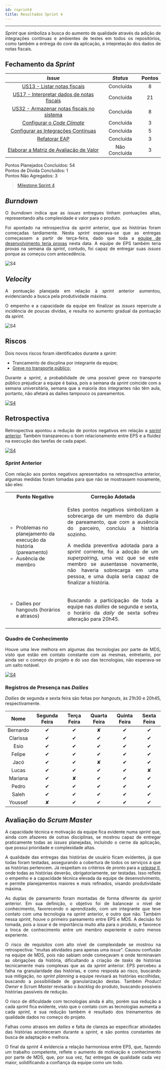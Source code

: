 ```yaml
---
id: rsprint4    
title: Resultados Sprint 4 
---
```


***       

<p align="justify">
<i>Sprint</i> que simboliza a busca do aumento de qualidade através da adição de integrações contínuas e ambientes de testes em todos os repositórios, como também a entrega do <i>core</i> da aplicação, a intepretação dos dados de notas fiscais.
</p>

## Fechamento da _Sprint_   

|     _Issue_      |     _Status_    |       Pontos       |
|:--------------:|:---------------:|:-------------:
|[US13 - Listar notas fiscais ](https://github.com/fga-eps-mds/2018.2-Kalkuli/issues/72) |Concluída | 8 |
|[US17 - Interpretar dados de notas fiscais ](https://github.com/fga-eps-mds/2018.2-Kalkuli/issues/73) |Concluída | 21 |
|[US32 - Armazenar notas fiscais no sistema ](https://github.com/fga-eps-mds/2018.2-Kalkuli/issues/74) |Concluída | 8 |
|[Configurar o _Code Climate_ ](https://github.com/fga-eps-mds/2018.2-Kalkuli/issues/75) |Concluída | 3 |
|[Configurar as Integrações Contínuas ](https://github.com/fga-eps-mds/2018.2-Kalkuli/issues/76) |Concluída | 5 |
|[Refatorar EAP ](https://github.com/fga-eps-mds/2018.2-Kalkuli/issues/77) |Concluída | 3 |
|[Elaborar a Matriz de Avaliação de Valor ](https://github.com/fga-eps-mds/2018.2-Kalkuli/issues/78) |Não Concluída | 3 |


Pontos Planejados Concluídos: 54    
Pontos de Dívida Concluídos:  1   
Pontos Não Agregados: 3 

> [Milestone Sprint 4](https://github.com/fga-eps-mds/2018.2-Kalkuli/milestone/5?closed=1)

## _Burndown_    

<p align="justify">
O <i>burndown</i> indica que as <i>issues</i> entregues tinham pontuações altas, representando alta complexidade e valor para o produto. </p>
<p align="justify"> 
Foi apontado na retrospectiva da <i>sprint</i> anterior, que as histórias foram começadas tardiamente. Nesta <i>sprint</i> esperava-se que as entregas começassem a partir de terça-feira, dado que toda a  <a href="https://github.com/fga-eps-mds/2018.2-Kalkuli/issues/29#issuecomment-420445456" title="Quadro de Provas de Integrantes da Equipe">equipe de desenvolvimento teria provas</a> nesta data. A equipe de EPS também teria provas na semana da <i>sprint</i>, contudo, foi capaz de entregar suas <i>issues</i> porque as começou com antecedência.</p>


![S4](assets/burndown-S4.png "Burndown Sprint 4")

## _Velocity_     
<p align="justify">
A pontuação planejada em relação à <i>sprint</i> anterior aumentou, evidenciando a busca pela produtividade máxima.</p>
<p align="justify">
O empenho e a capacidade da equipe em finalizar as <i>issues</i> repercute a incidência de poucas dívidas, e resulta no aumento gradual da pontuação da <i>sprint</i>.
</p>   

![S4](assets/velocity-S4.png "Burndown Sprint 4")

## Riscos    
<p align="justify">
Dois novos riscos foram identificados durante a <i>sprint</i>:

<ul>
<li>Trancamento de discplina por integrante da equipe;</li>
<li><a href="https://www.metropoles.com/distrito-federal/transporte-df/no-df-semana-comeca-com-ameaca-de-greve-em-onibus-e-no-metro" title="No DF, semana começa com ameaça de greve em ônibus e no metrô;">Greve no transporte público; </a>  </li>
</ul>
</p> 

<p align="justify">
Durante a <i>sprint</i>, a probabilidade de uma possível greve no transporte público prejudicar a equipe é baixa, pois a semana da <i>sprint</i> coincide com a semana universitária, semana que a maioria dos integrantes não têm aula, portanto, não afetará as dailies tampouco os pareamentos.
</p>

[![S4](assets/BurndowndeRiscos-S4.png "Clique para ver em detalhes")](https://docs.google.com/spreadsheets/d/1PYjMMXbWRgKwY5oZH5ekg4VbqTYYfdJImHmxCLH62xI/edit#gid=0) 


## Retrospectiva
<p align="justify">
Retrospectiva apontou a redução de pontos negativos em relação a <a href="https://fga-eps-mds.github.io/2018.2-Kalkuli/docs/rsprint3#retrospectiva" title="Retrospectiva Sprint 3"><i>sprint</i> anterior</a>. Também transpareceu o bom relacionamento entre EPS e a fluidez na execução das tarefas de cada papel.
</p>   

[![S4](assets/Retrospectiva-S4.png "Clique para ver em detalhes")](https://docs.google.com/spreadsheets/d/1SwrbhRVE0lLx0K-8wPtjzFHJ86G5oUCzknl2b8s2odg/edit#gid=1486689596)   

### _Sprint_ Anterior

<p align="justify">
Com relação aos pontos negativos apresentados na retrospectiva anterior, algumas medidas foram tomadas para que não se mostrassem novamente, são eles:

<table>
  <tr align="center">
    <th>Ponto Negativo</th>
    <th>Correção Adotada</th>
  </tr>
  <tr>
    <td>
      <ul style="list-style-type:circle">
        <li>Problemas no planejamento da execução da história (pareamento)</li>  
        <li>Ausência de membro</li>
      </ul>
    </td>
    <td>
      <p align="justify">Estes pontos negativos simbolizam a sobrecarga de um membro da dupla de pareamento, que com a ausência do parceiro, concluiu a história sozinho.</p>
      <p align="justify">A medida preventiva adotada para a <i>sprint</i> corrente, foi a adoção de um <i>superpairing</i>, uma vez que se este membro se ausentasse novamente, não haveria sobrecarga em uma pessoa, e uma dupla seria capaz de finalizar a história.</p></td>
  </tr>
  <tr>
    <td>
      <ul style="list-style-type:circle">
        <li>Dailies por hangouts (horários e atrasos)</li>  
      </ul>
    </td>
    <td><p align="justify">Buscando a participação de toda a equipe nas <i>dailies</i> de segunda e sexta, o horário da <i>daily</i> de sexta sofreu alteração para 20h45.</p></td>
  </tr>
</table>
</p>


### Quadro de Conhecimento   

<p align="justify">
Houve uma leve melhora em algumas das tecnologias por parte de MDS, visto que estão em contato constante com as mesmas, entretanto, por ainda ser o começo do projeto e do uso das tecnologias, não esperava-se um salto notável.
</p>

[![S4](assets/Conhecimento-S4.png "Clique para ver em detalhes")](https://docs.google.com/spreadsheets/d/19OGoemAfy_4nSFBbycD4kIoBFJwUjbXB7vxuQi8HLqY/edit#gid=2020311772)


### Registros de Presença nas _Dailies_    

<p align="justify">
<i>Dailies</i> de segunda e sexta feira são feitas por <i>hangouts</i>, às 21h30 e 20h45, respectivamente.
</p>

| Nome    |Segunda Feira      | Terça Feira      | Quarta Feira     | Quinta Feira      | Sexta Feira      |     
|:-----:  |:-----------------:|:----------------:|:----------------:|:-----------------:|:----------------:|
|Bernardo |         ✔         |         ✔        |         ✘        |         ✔         |         ✔        |
|Clarissa |         ✔         |         ✔        |         ✔        |         ✔         |         ✔        |
|Esio     |         ✔         |         ✔        |         ✔        |         ✔         |         ✔        |
|Felipe   |         ✔         |         ✔        |         ✔        |         ✔         |         ✔        |
|Jacó     |         ✔         |         ✔        |         ✘        |         ✔         |         ✔        |
|Lucas    |         ✔         |         ✔        |         ✔        |         ✔         |         ✘        |
|Mariana  |         ✔         |         ✘        |         ✔        |         ✔         |         ✔        |
|Pedro    |         ✔         |         ✔        |         ✔        |         ✔         |         ✔        |
|Saleh    |         ✔         |         ✔        |         ✔        |         ✔         |         ✔        |
|Youssef  |         ✘         |         ✔        |         ✔        |         ✔         |         ✔        |      


## Avaliação do _Scrum Master_  

<p align="justify">
A capacidade técnica e motivação da equipe fica evidente numa <i>sprint</i> que, ainda com afazeres de outras disciplinas, se mostrou capaz de entregar praticamente todas as <i>issues</i> planejadas, incluindo o cerne da aplicação, que possui prioridade e complexidade altas.
</p>

<p align="justify">
A qualidade das entregas das histórias de usuário ficam evidentes, já que todas foram testadas, assegurando a cobertura de todos os serviços a que as histórias pertencem. Já respeitam os critérios de pronto para a  <a href="https://fga-eps-mds.github.io/2018.2-Kalkuli/docs/defpronto#release-ii" title="Definição de Pronto"><i>release</i> II</a>, onde todas as histórias deverão, obrigatoriamente, ser testadas. Isso reflete o empenho e a capacidade técnica elevada da equipe de desenvolvimento, e permite planejamentos maiores e mais refinados, visando produtividade máxima.
</p>

<p align="justify">
As duplas de pareamento foram montadas de forma diferente da <i>sprint</i> anterior. Em sua definição, o objetivo foi de balancear o nível de conhecimento, favorecendo o aprendizado, com um integrante que teve contato com uma tecnologia na <i>sprint</i> anterior, e outro que não. Também nessa <i>sprint</i>, houve o primeiro pareamento entre EPS e MDS. A decisão foi tomada, pois a <i>issue</i> é de importância muito alta para o produto, e favorece a troca de conhecimento entre um membro experiente e outro menos experiente.
</p>


<p align="justify">
O risco de requisitos com alto nível de complexidade se mostrou na retrospectiva: "muitas atividades para apenas uma <i>issue</i>". Causou confusão na equipe de MDS, pois não sabiam onde começavam e onde terminavam as obrigações da história, dificultando a criação de <i>tasks</i> de histórias tecnicamente mais complexas que as da <i>sprint</i> anterior. EPS percebeu a falha na granularidade das histórias, e como resposta ao risco, buscando sua mitigação, no <i>sprint planning</i> a equipe revisará as histórias escolhidas, buscando a possibilidade de granularização destas. Também <i>Product Owner</i> e <i>Scrum Master</i> revisarão o <i>backlog</i> do produto, buscando possíveis histórias passíveis de redução.
</p>

<p align="justify">
O risco de dificuldade com tecnologias ainda é alto, porém sua redução a cada <i>sprint</i> fica evidente, visto que o contato com as tecnologias aumenta a cada <i>sprint</i>, e sua redução também é resultado dos treinamentos de qualidade dados no começo do projeto.
</p>

<p align="justify">
Falhas como atrasos em <i>dailies</i> e falta de clareza ao especificar atividades das histórias aconteceram durante a <i>sprint</i>, e são pontos constantes de busca de adaptação e melhora.</p>

<p align="justify">
O final da <i>sprint</i> 4 evidencia a relação harmoniosa entre EPS, que, fazendo um trabalho competente, reflete o aumento de motivação e conhecimento por parte de MDS, que, por sua vez, faz entregas de qualidade cada vez maior, solidificando a confiança da equipe como um todo.
</p>
